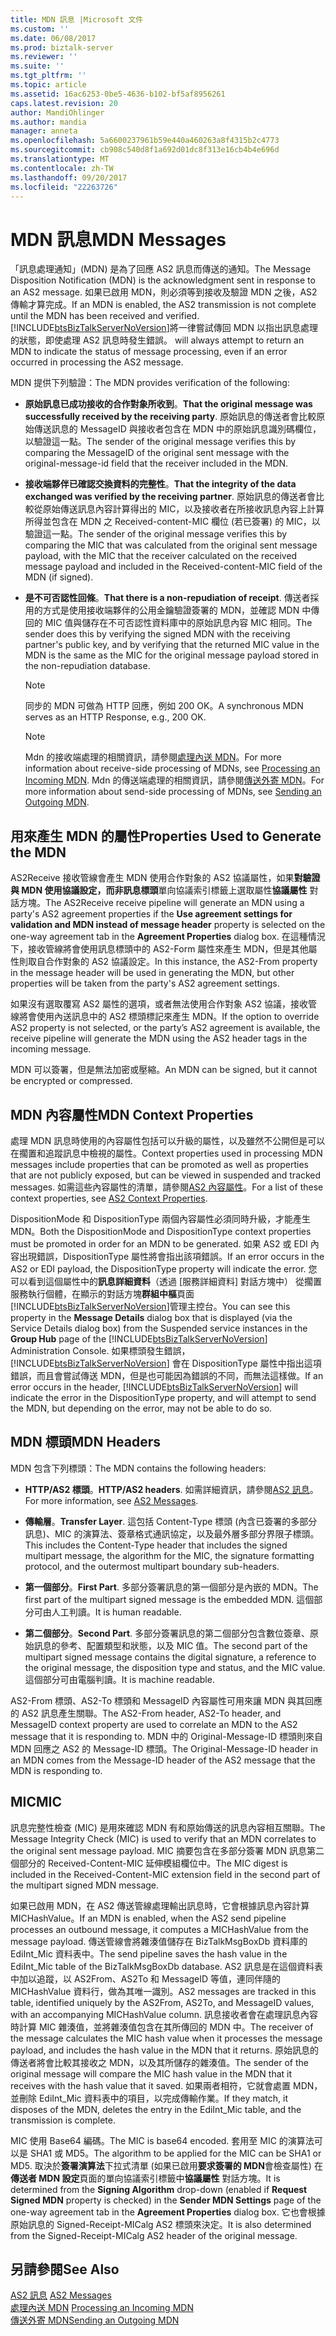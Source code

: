 ```yaml
---
title: MDN 訊息 |Microsoft 文件
ms.custom: ''
ms.date: 06/08/2017
ms.prod: biztalk-server
ms.reviewer: ''
ms.suite: ''
ms.tgt_pltfrm: ''
ms.topic: article
ms.assetid: 16ac6253-0be5-4636-b102-bf5af8956261
caps.latest.revision: 20
author: MandiOhlinger
ms.author: mandia
manager: anneta
ms.openlocfilehash: 5a6600237961b59e440a460263a8f4315b2c4773
ms.sourcegitcommit: cb908c540d8f1a692d01dc8f313e16cb4b4e696d
ms.translationtype: MT
ms.contentlocale: zh-TW
ms.lasthandoff: 09/20/2017
ms.locfileid: "22263726"
---
```

# <a name="mdn-messages"></a><span data-ttu-id="e6c56-102">MDN 訊息</span><span class="sxs-lookup"><span data-stu-id="e6c56-102">MDN Messages</span></span>
<span data-ttu-id="e6c56-103">「訊息處理通知」(MDN) 是為了回應 AS2 訊息而傳送的通知。</span><span class="sxs-lookup"><span data-stu-id="e6c56-103">The Message Disposition Notification (MDN) is the acknowledgment sent in response to an AS2 message.</span></span> <span data-ttu-id="e6c56-104">如果已啟用 MDN，則必須等到接收及驗證 MDN 之後，AS2 傳輸才算完成。</span><span class="sxs-lookup"><span data-stu-id="e6c56-104">If an MDN is enabled, the AS2 transmission is not complete until the MDN has been received and verified.</span></span> [!INCLUDE[btsBizTalkServerNoVersion](../includes/btsbiztalkservernoversion-md.md)]<span data-ttu-id="e6c56-105">將一律嘗試傳回 MDN 以指出訊息處理的狀態，即使處理 AS2 訊息時發生錯誤。</span><span class="sxs-lookup"><span data-stu-id="e6c56-105"> will always attempt to return an MDN to indicate the status of message processing, even if an error occurred in processing the AS2 message.</span></span>  
  
 <span data-ttu-id="e6c56-106">MDN 提供下列驗證：</span><span class="sxs-lookup"><span data-stu-id="e6c56-106">The MDN provides verification of the following:</span></span>  
  
-   <span data-ttu-id="e6c56-107">**原始訊息已成功接收的合作對象所收到**。</span><span class="sxs-lookup"><span data-stu-id="e6c56-107">**That the original message was successfully received by the receiving party**.</span></span> <span data-ttu-id="e6c56-108">原始訊息的傳送者會比較原始傳送訊息的 MessageID 與接收者包含在 MDN 中的原始訊息識別碼欄位，以驗證這一點。</span><span class="sxs-lookup"><span data-stu-id="e6c56-108">The sender of the original message verifies this by comparing the MessageID of the original sent message with the original-message-id field that the receiver included in the MDN.</span></span>  
  
-   <span data-ttu-id="e6c56-109">**接收端夥伴已確認交換資料的完整性**。</span><span class="sxs-lookup"><span data-stu-id="e6c56-109">**That the integrity of the data exchanged was verified by the receiving partner**.</span></span> <span data-ttu-id="e6c56-110">原始訊息的傳送者會比較從原始傳送訊息內容計算得出的 MIC，以及接收者在所接收訊息內容上計算所得並包含在 MDN 之 Received-content-MIC 欄位 (若已簽署) 的 MIC，以驗證這一點。</span><span class="sxs-lookup"><span data-stu-id="e6c56-110">The sender of the original message verifies this by comparing the MIC that was calculated from the original sent message payload, with the MIC that the receiver calculated on the received message payload and included in the Received-content-MIC field of the MDN (if signed).</span></span>  
  
-   <span data-ttu-id="e6c56-111">**是不可否認性回條**。</span><span class="sxs-lookup"><span data-stu-id="e6c56-111">**That there is a non-repudiation of receipt**.</span></span> <span data-ttu-id="e6c56-112">傳送者採用的方式是使用接收端夥伴的公用金鑰驗證簽署的 MDN，並確認 MDN 中傳回的 MIC 值與儲存在不可否認性資料庫中的原始訊息內容 MIC 相同。</span><span class="sxs-lookup"><span data-stu-id="e6c56-112">The sender does this by verifying the signed MDN with the receiving partner's public key, and by verifying that the returned MIC value in the MDN is the same as the MIC for the original message payload stored in the non-repudiation database.</span></span>  
  
    > [!NOTE]
    >  <span data-ttu-id="e6c56-113">同步的 MDN 可做為 HTTP 回應，例如 200 OK。</span><span class="sxs-lookup"><span data-stu-id="e6c56-113">A synchronous MDN serves as an HTTP Response, e.g., 200 OK.</span></span>  
  
    > [!NOTE]
    >  <span data-ttu-id="e6c56-114">Mdn 的接收端處理的相關資訊，請參閱[處理內送 MDN](../core/processing-an-incoming-mdn.md)。</span><span class="sxs-lookup"><span data-stu-id="e6c56-114">For more information about receive-side processing of MDNs, see [Processing an Incoming MDN](../core/processing-an-incoming-mdn.md).</span></span> <span data-ttu-id="e6c56-115">Mdn 的傳送端處理的相關資訊，請參閱[傳送外寄 MDN](../core/sending-an-outgoing-mdn.md)。</span><span class="sxs-lookup"><span data-stu-id="e6c56-115">For more information about send-side processing of MDNs, see [Sending an Outgoing MDN](../core/sending-an-outgoing-mdn.md).</span></span>  
  
## <a name="properties-used-to-generate-the-mdn"></a><span data-ttu-id="e6c56-116">用來產生 MDN 的屬性</span><span class="sxs-lookup"><span data-stu-id="e6c56-116">Properties Used to Generate the MDN</span></span>  
 <span data-ttu-id="e6c56-117">AS2Receive 接收管線會產生 MDN 使用合作對象的 AS2 協議屬性，如果**對驗證與 MDN 使用協議設定，而非訊息標頭**單向協議索引標籤上選取屬性**協議屬性** 對話方塊。</span><span class="sxs-lookup"><span data-stu-id="e6c56-117">The AS2Receive receive pipeline will generate an MDN using a party's AS2 agreement properties if the **Use agreement settings for validation and MDN instead of message header** property is selected on the one-way agreement tab in the **Agreement Properties** dialog box.</span></span> <span data-ttu-id="e6c56-118">在這種情況下，接收管線將會使用訊息標頭中的 AS2-Form 屬性來產生 MDN，但是其他屬性則取自合作對象的 AS2 協議設定。</span><span class="sxs-lookup"><span data-stu-id="e6c56-118">In this instance, the AS2-From property in the message header will be used in generating the MDN, but other properties will be taken from the party's AS2 agreement settings.</span></span>  
  
 <span data-ttu-id="e6c56-119">如果沒有選取覆寫 AS2 屬性的選項，或者無法使用合作對象 AS2 協議，接收管線將會使用內送訊息中的 AS2 標頭標記來產生 MDN。</span><span class="sxs-lookup"><span data-stu-id="e6c56-119">If the option to override AS2 property is not selected, or the party’s AS2 agreement is available, the receive pipeline will generate the MDN using the AS2 header tags in the incoming message.</span></span>  
  
 <span data-ttu-id="e6c56-120">MDN 可以簽署，但是無法加密或壓縮。</span><span class="sxs-lookup"><span data-stu-id="e6c56-120">An MDN can be signed, but it cannot be encrypted or compressed.</span></span>  
  
## <a name="mdn-context-properties"></a><span data-ttu-id="e6c56-121">MDN 內容屬性</span><span class="sxs-lookup"><span data-stu-id="e6c56-121">MDN Context Properties</span></span>  
 <span data-ttu-id="e6c56-122">處理 MDN 訊息時使用的內容屬性包括可以升級的屬性，以及雖然不公開但是可以在擱置和追蹤訊息中檢視的屬性。</span><span class="sxs-lookup"><span data-stu-id="e6c56-122">Context properties used in processing MDN messages include properties that can be promoted as well as properties that are not publicly exposed, but can be viewed in suspended and tracked messages.</span></span> <span data-ttu-id="e6c56-123">如需這些內容屬性的清單，請參閱[AS2 內容屬性](../core/as2-context-properties.md)。</span><span class="sxs-lookup"><span data-stu-id="e6c56-123">For a list of these context properties, see [AS2 Context Properties](../core/as2-context-properties.md).</span></span>  
  
 <span data-ttu-id="e6c56-124">DispositionMode 和 DispositionType 兩個內容屬性必須同時升級，才能產生 MDN。</span><span class="sxs-lookup"><span data-stu-id="e6c56-124">Both the DispositionMode and DispositionType context properties must be promoted in order for an MDN to be generated.</span></span> <span data-ttu-id="e6c56-125">如果 AS2 或 EDI 內容出現錯誤，DispositionType 屬性將會指出該項錯誤。</span><span class="sxs-lookup"><span data-stu-id="e6c56-125">If an error occurs in the AS2 or EDI payload, the DispositionType property will indicate the error.</span></span> <span data-ttu-id="e6c56-126">您可以看到這個屬性中的**訊息詳細資料**（透過 [服務詳細資料] 對話方塊中） 從擱置服務執行個體，在顯示的對話方塊**群組中樞**頁面[!INCLUDE[btsBizTalkServerNoVersion](../includes/btsbiztalkservernoversion-md.md)]管理主控台。</span><span class="sxs-lookup"><span data-stu-id="e6c56-126">You can see this property in the **Message Details** dialog box that is displayed (via the Service Details dialog box) from the Suspended service instances in the **Group Hub** page of the [!INCLUDE[btsBizTalkServerNoVersion](../includes/btsbiztalkservernoversion-md.md)] Administration Console.</span></span> <span data-ttu-id="e6c56-127">如果標頭發生錯誤，[!INCLUDE[btsBizTalkServerNoVersion](../includes/btsbiztalkservernoversion-md.md)] 會在 DispositionType 屬性中指出這項錯誤，而且會嘗試傳送 MDN，但是也可能因為錯誤的不同，而無法這樣做。</span><span class="sxs-lookup"><span data-stu-id="e6c56-127">If an error occurs in the header, [!INCLUDE[btsBizTalkServerNoVersion](../includes/btsbiztalkservernoversion-md.md)] will indicate the error in the DispositionType property, and will attempt to send the MDN, but depending on the error, may not be able to do so.</span></span>  
  
## <a name="mdn-headers"></a><span data-ttu-id="e6c56-128">MDN 標頭</span><span class="sxs-lookup"><span data-stu-id="e6c56-128">MDN Headers</span></span>  
 <span data-ttu-id="e6c56-129">MDN 包含下列標頭：</span><span class="sxs-lookup"><span data-stu-id="e6c56-129">The MDN contains the following headers:</span></span>  
  
-   <span data-ttu-id="e6c56-130">**HTTP/AS2 標頭**。</span><span class="sxs-lookup"><span data-stu-id="e6c56-130">**HTTP/AS2 headers**.</span></span> <span data-ttu-id="e6c56-131">如需詳細資訊，請參閱[AS2 訊息](../core/as2-messages.md)。</span><span class="sxs-lookup"><span data-stu-id="e6c56-131">For more information, see [AS2 Messages](../core/as2-messages.md).</span></span>  
  
-   <span data-ttu-id="e6c56-132">**傳輸層**。</span><span class="sxs-lookup"><span data-stu-id="e6c56-132">**Transfer Layer**.</span></span> <span data-ttu-id="e6c56-133">這包括 Content-Type 標頭 (內含已簽署的多部分訊息)、MIC 的演算法、簽章格式通訊協定，以及最外層多部分界限子標頭。</span><span class="sxs-lookup"><span data-stu-id="e6c56-133">This includes the Content-Type header that includes the signed multipart message, the algorithm for the MIC, the signature formatting protocol, and the outermost multipart boundary sub-headers.</span></span>  
  
-   <span data-ttu-id="e6c56-134">**第一個部分**。</span><span class="sxs-lookup"><span data-stu-id="e6c56-134">**First Part**.</span></span> <span data-ttu-id="e6c56-135">多部分簽署訊息的第一個部分是內嵌的 MDN。</span><span class="sxs-lookup"><span data-stu-id="e6c56-135">The first part of the multipart signed message is the embedded MDN.</span></span> <span data-ttu-id="e6c56-136">這個部分可由人工判讀。</span><span class="sxs-lookup"><span data-stu-id="e6c56-136">It is human readable.</span></span>  
  
-   <span data-ttu-id="e6c56-137">**第二個部分**。</span><span class="sxs-lookup"><span data-stu-id="e6c56-137">**Second Part**.</span></span> <span data-ttu-id="e6c56-138">多部分簽署訊息的第二個部分包含數位簽章、原始訊息的參考、配置類型和狀態，以及 MIC 值。</span><span class="sxs-lookup"><span data-stu-id="e6c56-138">The second part of the multipart signed message contains the digital signature, a reference to the original message, the disposition type and status, and the MIC value.</span></span> <span data-ttu-id="e6c56-139">這個部分可由電腦判讀。</span><span class="sxs-lookup"><span data-stu-id="e6c56-139">It is machine readable.</span></span>  
  
 <span data-ttu-id="e6c56-140">AS2-From 標頭、AS2-To 標頭和 MessageID 內容屬性可用來讓 MDN 與其回應的 AS2 訊息產生關聯。</span><span class="sxs-lookup"><span data-stu-id="e6c56-140">The AS2-From header, AS2-To header, and MessageID context property are used to correlate an MDN to the AS2 message that it is responding to.</span></span> <span data-ttu-id="e6c56-141">MDN 中的 Original-Message-ID 標頭則來自 MDN 回應之 AS2 的 Message-ID 標頭。</span><span class="sxs-lookup"><span data-stu-id="e6c56-141">The Original-Message-ID header in an MDN comes from the Message-ID header of the AS2 message that the MDN is responding to.</span></span>  
  
## <a name="mic"></a><span data-ttu-id="e6c56-142">MIC</span><span class="sxs-lookup"><span data-stu-id="e6c56-142">MIC</span></span>  
 <span data-ttu-id="e6c56-143">訊息完整性檢查 (MIC) 是用來確認 MDN 有和原始傳送的訊息內容相互關聯。</span><span class="sxs-lookup"><span data-stu-id="e6c56-143">The Message Integrity Check (MIC) is used to verify that an MDN correlates to the original sent message payload.</span></span> <span data-ttu-id="e6c56-144">MIC 摘要包含在多部分簽署 MDN 訊息第二個部分的 Received-Content-MIC 延伸模組欄位中。</span><span class="sxs-lookup"><span data-stu-id="e6c56-144">The MIC digest is included in the Received-Content-MIC extension field in the second part of the multipart signed MDN message.</span></span>  
  
 <span data-ttu-id="e6c56-145">如果已啟用 MDN，在 AS2 傳送管線處理輸出訊息時，它會根據訊息內容計算 MICHashValue。</span><span class="sxs-lookup"><span data-stu-id="e6c56-145">If an MDN is enabled, when the AS2 send pipeline processes an outbound message, it computes a MICHashValue from the message payload.</span></span> <span data-ttu-id="e6c56-146">傳送管線會將雜湊值儲存在 BizTalkMsgBoxDb 資料庫的 EdiInt_Mic 資料表中。</span><span class="sxs-lookup"><span data-stu-id="e6c56-146">The send pipeline saves the hash value in the EdiInt_Mic table of the BizTalkMsgBoxDb database.</span></span> <span data-ttu-id="e6c56-147">AS2 訊息是在這個資料表中加以追蹤，以 AS2From、AS2To 和 MessageID 等值，連同伴隨的 MICHashValue 資料行，做為其唯一識別。</span><span class="sxs-lookup"><span data-stu-id="e6c56-147">AS2 messages are tracked in this table, identified uniquely by the AS2From, AS2To, and MessageID values, with an accompanying MICHashValue column.</span></span> <span data-ttu-id="e6c56-148">訊息接收者會在處理訊息內容時計算 MIC 雜湊值，並將雜湊值包含在其所傳回的 MDN 中。</span><span class="sxs-lookup"><span data-stu-id="e6c56-148">The receiver of the message calculates the MIC hash value when it processes the message payload, and includes the hash value in the MDN that it returns.</span></span> <span data-ttu-id="e6c56-149">原始訊息的傳送者將會比較其接收之 MDN，以及其所儲存的雜湊值。</span><span class="sxs-lookup"><span data-stu-id="e6c56-149">The sender of the original message will compare the MIC hash value in the MDN that it receives with the hash value that it saved.</span></span> <span data-ttu-id="e6c56-150">如果兩者相符，它就會處置 MDN，並刪除 EdiInt_Mic 資料表中的項目，以完成傳輸作業。</span><span class="sxs-lookup"><span data-stu-id="e6c56-150">If they match, it disposes of the MDN, deletes the entry in the EdiInt_Mic table, and the transmission is complete.</span></span>  
  
 <span data-ttu-id="e6c56-151">MIC 使用 Base64 編碼。</span><span class="sxs-lookup"><span data-stu-id="e6c56-151">The MIC is base64 encoded.</span></span> <span data-ttu-id="e6c56-152">套用至 MIC 的演算法可以是 SHA1 或 MD5。</span><span class="sxs-lookup"><span data-stu-id="e6c56-152">The algorithm to be applied for the MIC can be SHA1 or MD5.</span></span> <span data-ttu-id="e6c56-153">取決於**簽署演算法**下拉式清單 (如果已啟用**要求簽署的 MDN**會檢查屬性) 在**傳送者 MDN 設定**頁面的單向協議索引標籤中**協議屬性** 對話方塊。</span><span class="sxs-lookup"><span data-stu-id="e6c56-153">It is determined from the **Signing Algorithm** drop-down (enabled if **Request Signed MDN** property is checked) in the **Sender MDN Settings** page of the one-way agreement tab in the **Agreement Properties** dialog box.</span></span> <span data-ttu-id="e6c56-154">它也會根據原始訊息的 Signed-Receipt-MICalg AS2 標頭來決定。</span><span class="sxs-lookup"><span data-stu-id="e6c56-154">It is also determined from the Signed-Receipt-MICalg AS2 header of the original message.</span></span>  
  
## <a name="see-also"></a><span data-ttu-id="e6c56-155">另請參閱</span><span class="sxs-lookup"><span data-stu-id="e6c56-155">See Also</span></span>  
 <span data-ttu-id="e6c56-156">[AS2 訊息](../core/as2-messages.md) </span><span class="sxs-lookup"><span data-stu-id="e6c56-156">[AS2 Messages](../core/as2-messages.md) </span></span>  
 <span data-ttu-id="e6c56-157">[處理內送 MDN](../core/processing-an-incoming-mdn.md) </span><span class="sxs-lookup"><span data-stu-id="e6c56-157">[Processing an Incoming MDN](../core/processing-an-incoming-mdn.md) </span></span>  
 [<span data-ttu-id="e6c56-158">傳送外寄 MDN</span><span class="sxs-lookup"><span data-stu-id="e6c56-158">Sending an Outgoing MDN</span></span>](../core/sending-an-outgoing-mdn.md)